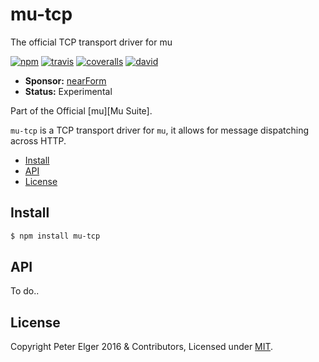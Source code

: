# mu-tcp

The official TCP transport driver for mu

[![npm][npm-badge]][npm-url]
[![travis][travis-badge]][travis-url]
[![coveralls][coveralls-badge]][coveralls-url]
[![david][david-badge]][david-url]

- __Sponsor:__ [nearForm][sponsor]
- __Status:__ Experimental

Part of the Official [mu][Mu Suite].

`mu-tcp` is a TCP transport driver for `mu`, it allows for message dispatching across HTTP.


* [Install](#install)
* [API](#api)
* [License](#license)


## Install

```sh
$ npm install mu-tcp
```

## API
To do..

## License
Copyright Peter Elger 2016 & Contributors, Licensed under [MIT][].


[mu]: https://github.com/apparatus/mu
[travis-badge]: https://travis-ci.org/apparatus/mu.svg?branch=master
[travis-url]: https://travis-ci.org/apparatus/mu
[npm-badge]: https://badge.fury.io/js/mu.svg
[npm-url]: https://npmjs.org/package/mu
[logo-url]: https://raw.githubusercontent.com/apparatus/mu/master/assets/mu.png
[coveralls-badge]: https://coveralls.io/repos/apparatus/mu/badge.svg?branch=master
[coveralls-url]: https://coveralls.io/github/apparatus/mu?branch=master
[david-badge]: https://david-dm.org/apparatus/mu.svg
[david-url]: https://david-dm.org/apparatus/mu?path=packages/mu-tcp
[sponsor]: http://nearform.com
[MIT]: ./LICENSE
